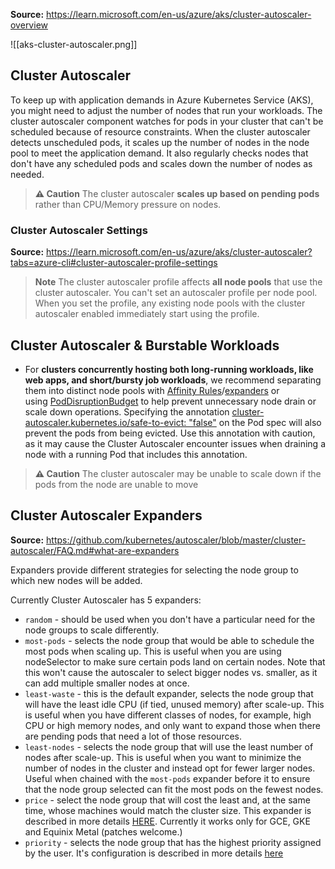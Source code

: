 **Source:** https://learn.microsoft.com/en-us/azure/aks/cluster-autoscaler-overview

![[aks-cluster-autoscaler.png]]

## Cluster Autoscaler 

To keep up with application demands in Azure Kubernetes Service (AKS), you might need to adjust the number of nodes that run your workloads. The cluster autoscaler component watches for pods in your cluster that can't be scheduled because of resource constraints. When the cluster autoscaler detects unscheduled pods, it scales up the number of nodes in the node pool to meet the application demand. It also regularly checks nodes that don't have any scheduled pods and scales down the number of nodes as needed.

> **⚠️ Caution**
> The cluster autoscaler **scales up based on pending pods** rather than CPU/Memory pressure on nodes.

### Cluster Autoscaler Settings

**Source:** https://learn.microsoft.com/en-us/azure/aks/cluster-autoscaler?tabs=azure-cli#cluster-autoscaler-profile-settings

> **Note**
> The cluster autoscaler profile affects **all node pools** that use the cluster autoscaler. You can't set an autoscaler profile per node pool. When you set the profile, any existing node pools with the cluster autoscaler enabled immediately start using the profile.

## Cluster Autoscaler & Burstable Workloads

- For **clusters concurrently hosting both long-running workloads, like web apps, and short/bursty job workloads**, we recommend separating them into distinct node pools with [Affinity Rules](https://learn.microsoft.com/en-us/azure/aks/operator-best-practices-advanced-scheduler#node-affinity)/[expanders](https://github.com/kubernetes/autoscaler/blob/master/cluster-autoscaler/FAQ.md#what-are-expanders) or using [PodDisruptionBudget](https://kubernetes.io/docs/tasks/run-application/configure-pdb/) to help prevent unnecessary node drain or scale down operations. Specifying the annotation [cluster-autoscaler.kubernetes.io/safe-to-evict: "false"](https://kubernetes.io/docs/reference/labels-annotations-taints/#cluster-autoscaler-kubernetes-io-safe-to-evict) on the Pod spec will also prevent the pods from being evicted. Use this annotation with caution, as it may cause the Cluster Autoscaler encounter issues when draining a node with a running Pod that includes this annotation.

> **⚠️ Caution**
> The cluster autoscaler may be unable to scale down if the pods from the node are unable to move

## Cluster Autoscaler Expanders

**Source:** https://github.com/kubernetes/autoscaler/blob/master/cluster-autoscaler/FAQ.md#what-are-expanders

Expanders provide different strategies for selecting the node group to which new nodes will be added.

Currently Cluster Autoscaler has 5 expanders:

- `random` - should be used when you don't have a particular need for the node groups to scale differently.
- `most-pods` - selects the node group that would be able to schedule the most pods when scaling up. This is useful when you are using nodeSelector to make sure certain pods land on certain nodes. Note that this won't cause the autoscaler to select bigger nodes vs. smaller, as it can add multiple smaller nodes at once.
- `least-waste` - this is the default expander, selects the node group that will have the least idle CPU (if tied, unused memory) after scale-up. This is useful when you have different classes of nodes, for example, high CPU or high memory nodes, and only want to expand those when there are pending pods that need a lot of those resources.
- `least-nodes` - selects the node group that will use the least number of nodes after scale-up. This is useful when you want to minimize the number of nodes in the cluster and instead opt for fewer larger nodes. Useful when chained with the `most-pods` expander before it to ensure that the node group selected can fit the most pods on the fewest nodes.
- `price` - select the node group that will cost the least and, at the same time, whose machines would match the cluster size. This expander is described in more details [HERE](https://github.com/kubernetes/autoscaler/blob/master/cluster-autoscaler/proposals/pricing.md). Currently it works only for GCE, GKE and Equinix Metal (patches welcome.)
- `priority` - selects the node group that has the highest priority assigned by the user. It's configuration is described in more details [here](https://github.com/kubernetes/autoscaler/blob/master/cluster-autoscaler/expander/priority/readme.md)
